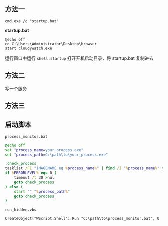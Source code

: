 
##  方法一

```shell
cmd.exe /c "startup.bat"
```

**startup.bat**

```shell
@echo off
cd C:\Users\Administrator\Desktop\browser
start cloudywatch.exe
```

运行窗口中运行 `shell:startup` 打开开机启动目录，将 startup.bat 复制进去

## 方法二

写一个服务


## 方法三

## 启动脚本

`process_monitor.bat`
```bat
@echo off
set "process_name=your_process.exe"
set "process_path=C:\path\to\your_process.exe"

:check_process
tasklist /FI "IMAGENAME eq %process_name%" | find /I "%process_name%" >nul
if %ERRORLEVEL% equ 0 (
    timeout /t 30 >nul
    goto check_process
) else (
    start "" "%process_path%"
    goto check_process
)
```
`run_hidden.vbs`
```vbs
CreateObject("WScript.Shell").Run "C:\path\to\process_monitor.bat", 0
```

